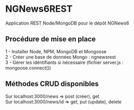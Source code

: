 # NGNews6REST
Application REST Node/MongoDB pour le dépôt NGNews6  
## Procédure de mise en place  
1 - Installer Node, NPM, MongoDB et Mongoose  
2 - Créer une base de données Mongo : ngnewsrest  
3 - Gérer les idéntifiants si nécessaire (fichier server.js : mongoose.connect())  
## Méthodes CRUD disponibles  
Sur localhost:3000/news => post (créer), get  
Sur localhost:3000/news/id => get, put (update), delete
